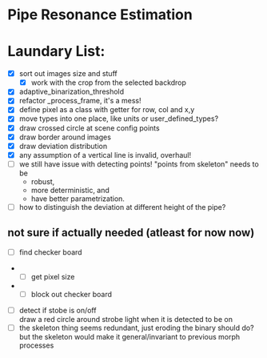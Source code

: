 # Pipe Resonance Estimation

# Laundary List:
* [x] sort out images size and stuff
  - [x] work with the crop from the selected backdrop
* [x] adaptive_binarization_threshold
* [x] refactor _process_frame, it's a mess!
* [x] define pixel as a class with getter for row, col and x,y
* [x] move types into one place, like units or user_defined_types?
* [x] draw crossed circle at scene config points
* [x] draw border around images
* [x] draw deviation distribution
* [x] any assumption of a vertical line is invalid, overhaul!
* [ ] we still have issue with detecting points! "points from skeleton" needs to be
  - robust,
  - more deterministic, and
  - have better parametrization.
* [ ] how to distinguish the deviation at different height of the pipe?

## not sure if actually needed (atleast for now now)
* [ ] find checker board
* - [ ] get pixel size
* - [ ] block out checker board
* [ ] detect if stobe is on/off  
      draw a red circle around strobe light when it is detected to be on
* [ ] the skeleton thing seems redundant, just eroding the binary should do?  
      but the skeleton would make it general/invariant to previous morph processes
